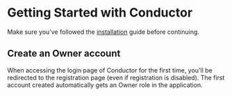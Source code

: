 # Getting Started with Conductor

Make sure you've followed the [installation][docs-install] guide before continuing.

## Create an Owner account

When accessing the login page of Conductor for the first time, you'll be redirected to the registration page (even if
registration is disabled). The first account created automatically gets an Owner role in the application.

[docs-install]: install.md
